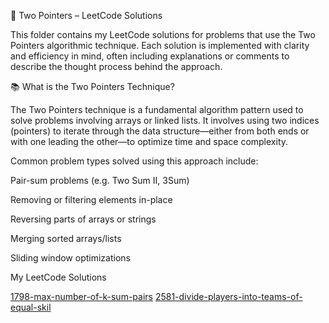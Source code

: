 🧭 Two Pointers – LeetCode Solutions

This folder contains my LeetCode solutions for problems that use the Two Pointers algorithmic technique.
Each solution is implemented with clarity and efficiency in mind, often including explanations or comments to describe the thought process behind the approach.

📚 What is the Two Pointers Technique?

The Two Pointers technique is a fundamental algorithm pattern used to solve problems involving arrays or linked lists.
It involves using two indices (pointers) to iterate through the data structure—either from both ends or with one leading the other—to optimize time and space complexity.

Common problem types solved using this approach include:

Pair-sum problems (e.g. Two Sum II, 3Sum)

Removing or filtering elements in-place

Reversing parts of arrays or strings

Merging sorted arrays/lists

Sliding window optimizations


My LeetCode Solutions

[1798-max-number-of-k-sum-pairs](https://github.com/Milkessa97/Leetcode-Solutions/tree/37a30e4dfbdd6faf5fc1121d385570deed8eb775/1798-max-number-of-k-sum-pairs)
[2581-divide-players-into-teams-of-equal-skil](https://github.com/Milkessa97/Leetcode-Solutions/tree/cf5250e955c054e3b555e08c72bf723892e4a673/2581-divide-players-into-teams-of-equal-skill)
